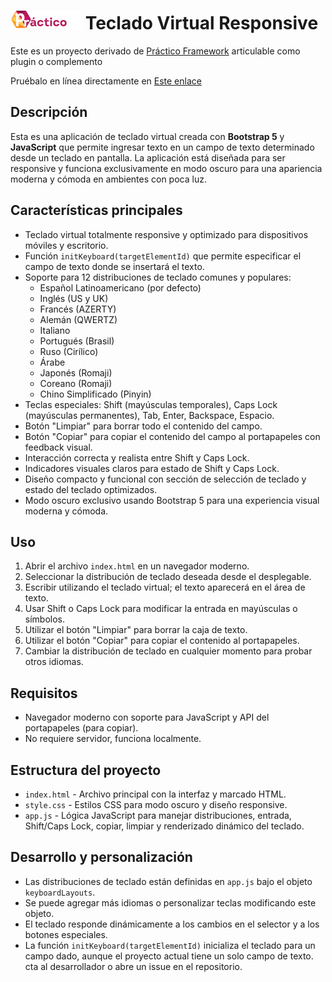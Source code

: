 # ![](https://github.com/unix4you2/practico/raw/master/img/logo.png) Teclado Virtual Responsive

Este es un proyecto derivado de [Práctico Framework](https://www.practico.org//) articulable como plugin o complemento

Pruébalo en línea directamente en [Este enlace](https://teclado.practico.run)

## Descripción

Esta es una aplicación de teclado virtual creada con **Bootstrap 5** y **JavaScript** que permite ingresar texto en un campo de texto determinado desde un teclado en pantalla. La aplicación está diseñada para ser responsive y funciona exclusivamente en modo oscuro para una apariencia moderna y cómoda en ambientes con poca luz.

## Características principales

- Teclado virtual totalmente responsive y optimizado para dispositivos móviles y escritorio.
- Función `initKeyboard(targetElementId)` que permite especificar el campo de texto donde se insertará el texto.
- Soporte para 12 distribuciones de teclado comunes y populares:
  - Español Latinoamericano (por defecto)
  - Inglés (US y UK)
  - Francés (AZERTY)
  - Alemán (QWERTZ)
  - Italiano
  - Portugués (Brasil)
  - Ruso (Cirílico)
  - Árabe
  - Japonés (Romaji)
  - Coreano (Romaji)
  - Chino Simplificado (Pinyin)
- Teclas especiales: Shift (mayúsculas temporales), Caps Lock (mayúsculas permanentes), Tab, Enter, Backspace, Espacio.
- Botón "Limpiar" para borrar todo el contenido del campo.
- Botón "Copiar" para copiar el contenido del campo al portapapeles con feedback visual.
- Interacción correcta y realista entre Shift y Caps Lock.
- Indicadores visuales claros para estado de Shift y Caps Lock.
- Diseño compacto y funcional con sección de selección de teclado y estado del teclado optimizados.
- Modo oscuro exclusivo usando Bootstrap 5 para una experiencia visual moderna y cómoda.

## Uso

1. Abrir el archivo `index.html` en un navegador moderno.
2. Seleccionar la distribución de teclado deseada desde el desplegable.
3. Escribir utilizando el teclado virtual; el texto aparecerá en el área de texto.
4. Usar Shift o Caps Lock para modificar la entrada en mayúsculas o símbolos.
5. Utilizar el botón "Limpiar" para borrar la caja de texto.
6. Utilizar el botón "Copiar" para copiar el contenido al portapapeles.
7. Cambiar la distribución de teclado en cualquier momento para probar otros idiomas.

## Requisitos

- Navegador moderno con soporte para JavaScript y API del portapapeles (para copiar).
- No requiere servidor, funciona localmente.

## Estructura del proyecto

- `index.html` - Archivo principal con la interfaz y marcado HTML.
- `style.css` - Estilos CSS para modo oscuro y diseño responsive.
- `app.js` - Lógica JavaScript para manejar distribuciones, entrada, Shift/Caps Lock, copiar, limpiar y renderizado dinámico del teclado.

## Desarrollo y personalización

- Las distribuciones de teclado están definidas en `app.js` bajo el objeto `keyboardLayouts`.
- Se puede agregar más idiomas o personalizar teclas modificando este objeto.
- El teclado responde dinámicamente a los cambios en el selector y a los botones especiales.
- La función `initKeyboard(targetElementId)` inicializa el teclado para un campo dado, aunque el proyecto actual tiene un solo campo de texto.
cta al desarrollador o abre un issue en el repositorio.


